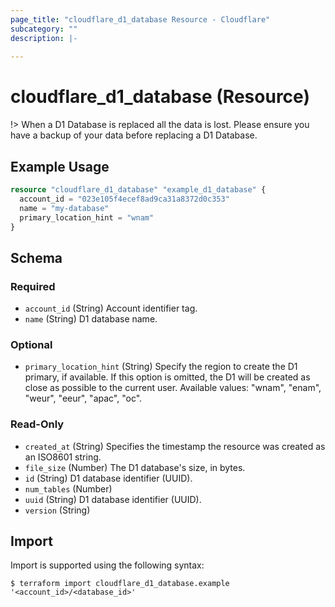 ```yaml
---
page_title: "cloudflare_d1_database Resource - Cloudflare"
subcategory: ""
description: |-
  
---
```


# cloudflare_d1_database (Resource)



!> When a D1 Database is replaced all the data is lost. Please ensure you have a
   backup of your data before replacing a D1 Database.


## Example Usage

```terraform
resource "cloudflare_d1_database" "example_d1_database" {
  account_id = "023e105f4ecef8ad9ca31a8372d0c353"
  name = "my-database"
  primary_location_hint = "wnam"
}
```
<!-- schema generated by tfplugindocs -->
## Schema

### Required

- `account_id` (String) Account identifier tag.
- `name` (String) D1 database name.

### Optional

- `primary_location_hint` (String) Specify the region to create the D1 primary, if available. If this option is omitted, the D1 will be created as close as possible to the current user.
Available values: "wnam", "enam", "weur", "eeur", "apac", "oc".

### Read-Only

- `created_at` (String) Specifies the timestamp the resource was created as an ISO8601 string.
- `file_size` (Number) The D1 database's size, in bytes.
- `id` (String) D1 database identifier (UUID).
- `num_tables` (Number)
- `uuid` (String) D1 database identifier (UUID).
- `version` (String)

## Import


Import is supported using the following syntax:

```shell
$ terraform import cloudflare_d1_database.example '<account_id>/<database_id>'
```
